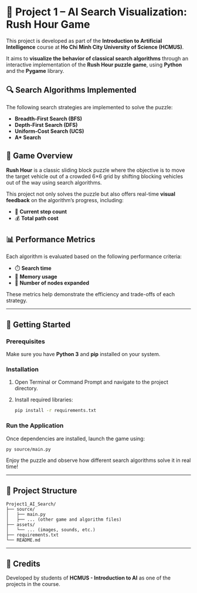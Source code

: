 # 🚗 Project 1 – AI Search Visualization: Rush Hour Game

This project is developed as part of the **Introduction to Artificial Intelligence** course at **Ho Chi Minh City University of Science (HCMUS)**.

It aims to **visualize the behavior of classical search algorithms** through an interactive implementation of the **Rush Hour puzzle game**, using **Python** and the **Pygame** library.

## 🔍 Search Algorithms Implemented

The following search strategies are implemented to solve the puzzle:

* **Breadth-First Search (BFS)**
* **Depth-First Search (DFS)**
* **Uniform-Cost Search (UCS)**
* **A\* Search**

## 🧩 Game Overview

**Rush Hour** is a classic sliding block puzzle where the objective is to move the target vehicle out of a crowded 6×6 grid by shifting blocking vehicles out of the way using search algorithms.

This project not only solves the puzzle but also offers real-time **visual feedback** on the algorithm’s progress, including:

* 🔢 **Current step count**
* 💰 **Total path cost**

## 📊 Performance Metrics

Each algorithm is evaluated based on the following performance criteria:

* ⏱️ **Search time**
* 🧠 **Memory usage**
* 🌲 **Number of nodes expanded**

These metrics help demonstrate the efficiency and trade-offs of each strategy.

---

## 🚀 Getting Started

### Prerequisites

Make sure you have **Python 3** and **pip** installed on your system.

### Installation

1. Open Terminal or Command Prompt and navigate to the project directory.
2. Install required libraries:

   ```bash
   pip install -r requirements.txt
   ```

### Run the Application

Once dependencies are installed, launch the game using:

```bash
py source/main.py
```

Enjoy the puzzle and observe how different search algorithms solve it in real time!

---

## 📂 Project Structure

```
Project1_AI_Search/
├── source/
│   ├── main.py
│   ├── ... (other game and algorithm files)
├── assets/
│   └── ... (images, sounds, etc.)
├── requirements.txt
└── README.md
```

---

## 🙌 Credits

Developed by students of **HCMUS - Introduction to AI** as one of the projects in the course.
